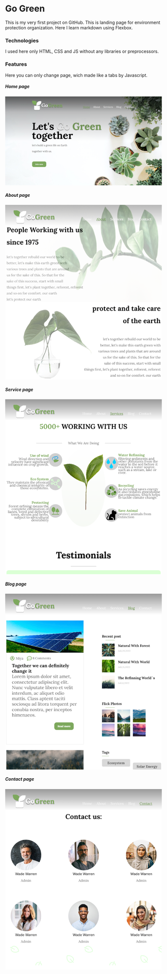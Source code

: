 # Go Green
This is my very first project on GitHub. This is landing page for environment protection organization. Here I learn markdown using Flexbox. 

### Technologies

I used here only HTML, CSS and JS without any libraries or preprocessors.

### Features
Here you can only change page, wich made like a tabs by Javascript. 

##### Home page

![Go Green Home](https://github.com/Egor-Gaidiuchenko/goGreen/blob/main/forReadme/screenshotHome.png?raw=true)

##### About page

![Go Green About](https://github.com/Egor-Gaidiuchenko/goGreen/blob/main/forReadme/screenshotAbout.png?raw=true)

##### Service page

![Go Green Service](https://github.com/Egor-Gaidiuchenko/goGreen/blob/main/forReadme/screenshotServices.png?raw=true)

##### Blog page

![Go Green Blog](https://github.com/Egor-Gaidiuchenko/goGreen/blob/main/forReadme/screenshotBlog.png?raw=true)

##### Contact page

![Go Green Contact](https://github.com/Egor-Gaidiuchenko/goGreen/blob/main/forReadme/screenshotContacts.png?raw=true)
